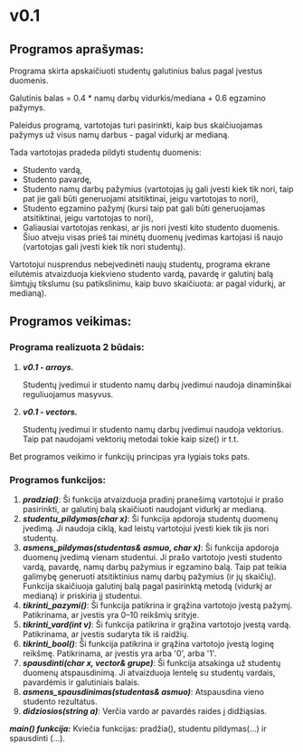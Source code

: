 # v0.1

## Programos aprašymas:
   Programa skirta apskaičiuoti studentų galutinius balus pagal įvestus duomenis.
   
   Galutinis balas = 0.4 * namų darbų vidurkis/mediana + 0.6 egzamino pažymys.
   
   Paleidus programą, vartotojas turi pasirinkti, kaip bus skaičiuojamas pažymys už visus namų darbus - pagal vidurkį ar medianą.
   
   
   Tada vartotojas pradeda pildyti studentų duomenis:
   - Studento vardą,
   - Studento pavardę,
   - Studento namų darbų pažymius (vartotojas jų gali įvesti kiek tik nori, taip pat jie gali būti generuojami atsitiktinai, jeigu vartotojas to nori),
   - Studento egzamino pažymį (kursi taip pat gali būti generuojamas atsitiktinai, jeigu vartotojas to nori),
   - Galiausiai vartotojas renkasi, ar jis nori įvesti kito studento duomenis. Šiuo atveju visas prieš tai minėtų duomenų įvedimas kartojasi iš naujo (vartotojas gali įvesti kiek tik nori studentų).
   
   
   Vartotojui nusprendus nebeįvedinėti naujų studentų, programa ekrane eilutėmis atvaizduoja kiekvieno studento vardą, pavardę ir galutinį balą šimtųjų tikslumu (su patikslinimu, kaip buvo skaičiuota: ar pagal vidurkį,      ar medianą).


## Programos veikimas:

   ### Programa realizuota 2 būdais:
   1. ***v0.1 - arrays.***
   
      Studentų įvedimui ir studento namų darbų įvedimui naudoja dinaminškai reguliuojamus masyvus.
      
   2. ***v0.1 - vectors.***
   
      Studentų įvedimui ir studento namų darbų įvedimui naudoja vektorius. Taip pat naudojami vektorių metodai tokie kaip size() ir t.t.
      

   Bet programos veikimo ir funkcijų principas yra lygiais toks pats.


   ### Programos funkcijos:

   1. ***pradzia()***: Ši funkcija atvaizduoja pradinį pranešimą vartotojui ir prašo pasirinkti, ar galutinį balą skaičiuoti naudojant vidurkį ar medianą. 
   2. ***studentu_pildymas(char x)***: Ši funkcija apdoroja studentų duomenų įvedimą. Ji naudoja ciklą, kad leistų vartotojui įvesti kiek tik jis nori studentų.
   3. ***asmens_pildymas(studentas& asmuo, char x)***: Ši funkcija apdoroja duomenų įvedimą vienam studentui. Ji prašo vartotojo įvesti studento vardą, pavardę, namų darbų pažymius ir egzamino balą. 
     Taip pat teikia galimybę generuoti atsitiktinius namų darbų pažymius (ir jų skaičių). 
     Funkcija skaičiuoja galutinį balą pagal pasirinktą metodą (vidurkį ar medianą) ir priskiria jį studentui.
   4. ***tikrinti_pazymi()***: Ši funkcija patikrina ir grąžina vartotojo įvestą pažymį. Patikrinama, ar įvestis yra 0–10 reikšmių srityje.
   5. ***tikrinti_vard(int v)***: Ši funkcija patikrina ir grąžina vartotojo įvestą vardą. Patikrinama, ar įvestis sudaryta tik iš raidžių.
   6. ***tikrinti_bool()***: Ši funkcija patikrina ir grąžina vartotojo įvestą loginę reikšmę. Patikrinama, ar įvestis yra arba '0', arba '1'.
   7. ***spausdinti(char x, vector<studentas>& grupe)***: Ši funkcija atsakinga už studentų duomenų atspausdinimą. Ji atvaizduoja lentelę su studentų vardais, pavardėmis ir galutiniais balais.
   8. ***asmens_spausdinimas(studentas& asmuo)***: Atspausdina vieno studento rezultatus.
   9. ***didziosios(string a)***: Verčia vardo ar pavardės raides į didžiąsias.

   ***main() funkcija:***
   Kviečia funkcijas: pradžia(), studentu pildymas(...) ir spausdinti (...).
